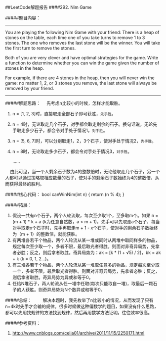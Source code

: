 ##LeetCode解题报告
####292. Nim Game

#####题目内容：
***
You are playing the following Nim Game with your friend: There is a heap of stones on the table, each time one of you take turns to remove 1 to 3 stones. The one who removes the last stone will be the winner. You will take the first turn to remove the stones.

Both of you are very clever and have optimal strategies for the game. Write a function to determine whether you can win the game given the number of stones in the heap.

For example, if there are 4 stones in the heap, then you will never win the game: no matter 1, 2, or 3 stones you remove, the last stone will always be removed by your friend.
***
#####解题思路：
&#160;&#160;&#160;&#160;先考虑n比较小的时候，怎样才能取胜。

1. n = [1, 2, 3]时，直接取走全部石子即可获胜，`先手胜`。

2. n = 4时，无论取走几个石子，对手都会取走剩余的石子。换句话说，无论先手取走多少石子，都会令对手处于情况1，`对手胜`。

3. n = [5, 6, 7]时，可以分别取走1，2，3个石子，使对手处于情况2，`先手胜`。

4. n = 8时，无论取走多少石子，都会令对手处于情况3，`对手胜`。

&#160;&#160;&#160;&#160;&#160;&#160;...... 

&#160;&#160;&#160;&#160;由此可见，当一个人剩余石子数为4的整数倍时，无论他取走几个石子，另一个人都可以通过策略取相应数量的石子，使对手的剩余石子数始终为4的整数倍，从而获得最终的胜利。
	

#####核心代码：
	bool canWinNim(int n)
    {
        return (n % 4);
    }

#####拓展：
1. 假设一共有n个石子，两个人轮流取，每次至少取1个，至多取m个。如果 n = (m + 1) * k + a (k为任意自然数，a < m + 1)，先手可以先取走a个石子，每当对手取走x个石子时，先手再取走m + 1 - x个石子，使对手的剩余石子数始终为（m + 1）的整数倍，就能获胜。
2. 有两堆各若干个物品，两个人轮流从某一堆或同时从两堆中取同样多的物品，规定每次至少取一个，多者不限，最后取光者得胜。则面对非奇异局势，先拿者必胜；反之，则后拿者取胜。奇异局势为：ak = [k * (1 + √5) / 2]，bk = ak + k (k = 0, 1, 2...)。
3. 有三堆各若干个物品，两个人轮流从某一堆取任意多的物品，规定每次至少取一个，多者不限，最后取光者得胜。则面对非奇异局势，先拿者必胜；反之，则后拿者取胜。奇异局势为异或和等于0。
4. 任给N堆石子，两人轮流从任一堆中任取(每次只能取自一堆)，取最后一颗石子的人获胜。则奇异局势为N个数异或和等于0。


#####总结：
&#160;&#160;&#160;&#160;&#160;&#160;&#160;&#160;解决本题时，我先枚举了n比较小的情况，从而发现了只有n=4k时先手才会输的规律。很多时候做这种偏数学的题目，如果没有什么思路，都可以先用找规律的方法找到规律，然后再用数学方法证明，往往效率很高。

#####参考资料：
1. <http://www.cnblogs.com/celia01/archive/2011/11/15/2250171.html>